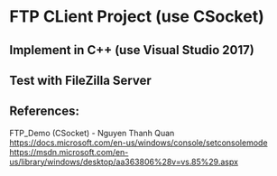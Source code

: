# FTP CLient Project (use CSocket)
## Implement in C++ (use Visual Studio 2017)
## Test with FileZilla Server
## References:
FTP_Demo (CSocket) - Nguyen Thanh Quan<br />
https://docs.microsoft.com/en-us/windows/console/setconsolemode<br />
https://msdn.microsoft.com/en-us/library/windows/desktop/aa363806%28v=vs.85%29.aspx
